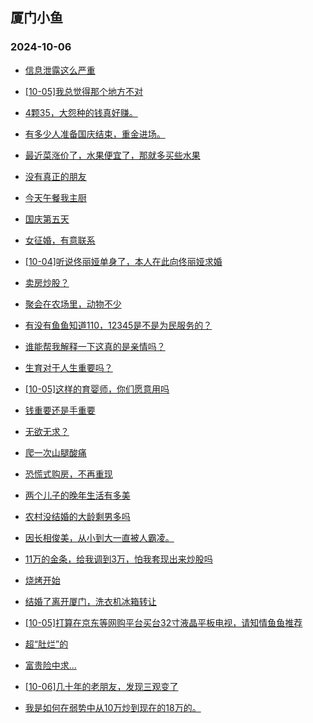 ## 厦门小鱼 
### 2024-10-06

+ [信息泄露这么严重](http://bbs.xmfish.com/read-htm-tid-18248773.html)

+ [[10-05]我总觉得那个地方不对](http://bbs.xmfish.com/read-htm-tid-18248786.html)

+ [4颗35，大怨种的钱真好赚。](http://bbs.xmfish.com/read-htm-tid-18248828.html)

+ [有多少人准备国庆结束，重金进场。](http://bbs.xmfish.com/read-htm-tid-18248765.html)

+ [最近菜涨价了，水果便宜了，那就多买些水果](http://bbs.xmfish.com/read-htm-tid-18248788.html)

+ [没有真正的朋友](http://bbs.xmfish.com/read-htm-tid-18248762.html)

+ [今天午餐我主厨](http://bbs.xmfish.com/read-htm-tid-18248825.html)

+ [国庆第五天](http://bbs.xmfish.com/read-htm-tid-18248853.html)

+ [女征婚，有意联系](http://bbs.xmfish.com/read-htm-tid-18248856.html)

+ [[10-04]听说佟丽娅单身了，本人在此向佟丽娅求婚](http://bbs.xmfish.com/read-htm-tid-18248764.html)

+ [卖房炒股？](http://bbs.xmfish.com/read-htm-tid-18248837.html)

+ [聚会在农场里，动物不少](http://bbs.xmfish.com/read-htm-tid-18248876.html)

+ [有没有鱼鱼知道110，12345是不是为民服务的？](http://bbs.xmfish.com/read-htm-tid-18248813.html)

+ [谁能帮我解释一下这真的是亲情吗？](http://bbs.xmfish.com/read-htm-tid-18248868.html)

+ [生育对于人生重要吗？](http://bbs.xmfish.com/read-htm-tid-18248805.html)

+ [[10-05]这样的育婴师，你们愿意用吗](http://bbs.xmfish.com/read-htm-tid-18248889.html)

+ [钱重要还是手重要](http://bbs.xmfish.com/read-htm-tid-18248827.html)

+ [无欲无求？](http://bbs.xmfish.com/read-htm-tid-18248918.html)

+ [爬一次山腿酸痛](http://bbs.xmfish.com/read-htm-tid-18248929.html)

+ [恐慌式购房，不再重现](http://bbs.xmfish.com/read-htm-tid-18248845.html)

+ [两个儿子的晚年生活有多美](http://bbs.xmfish.com/read-htm-tid-18248930.html)

+ [农村没结婚的大龄剩男多吗](http://bbs.xmfish.com/read-htm-tid-18248909.html)

+ [因长相俊美，从小到大一直被人霸凌。](http://bbs.xmfish.com/read-htm-tid-18248950.html)

+ [11万的金条，给我调到3万，怕我套现出来炒股吗](http://bbs.xmfish.com/read-htm-tid-18248931.html)

+ [烧烤开始](http://bbs.xmfish.com/read-htm-tid-18248894.html)

+ [结婚了离开厦门，洗衣机冰箱转让](http://bbs.xmfish.com/read-htm-tid-18248893.html)

+ [[10-05]打算在京东等网购平台买台32寸液晶平板电视，请知情鱼鱼推荐](http://bbs.xmfish.com/read-htm-tid-18248904.html)

+ [超“肚烂”的](http://bbs.xmfish.com/read-htm-tid-18248915.html)

+ [富贵险中求...](http://bbs.xmfish.com/read-htm-tid-18248901.html)

+ [[10-06]几十年的老朋友，发现三观变了](http://bbs.xmfish.com/read-htm-tid-18248972.html)

+ [我是如何在弱势中从10万炒到现在的18万的。](http://bbs.xmfish.com/read-htm-tid-18248925.html)

